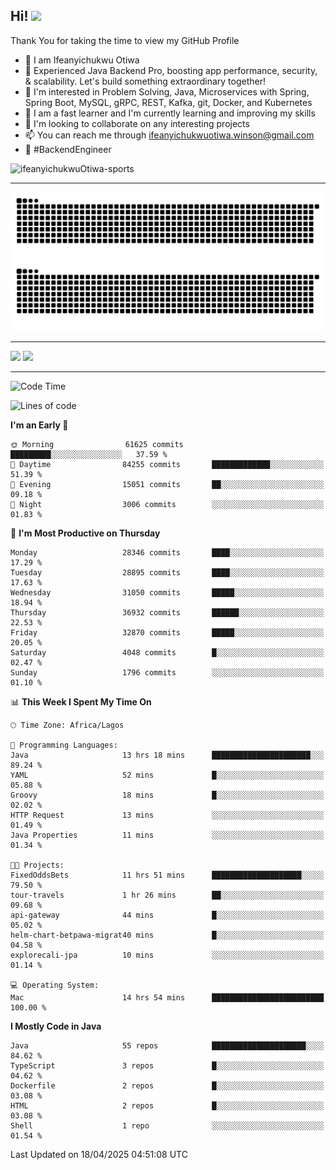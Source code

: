 <!-- BLOG-POST-LIST:START --><!-- BLOG-POST-LIST:END -->

## Hi! <img src="https://media.giphy.com/media/hvRJCLFzcasrR4ia7z/giphy.gif" width="4%"> 

Thank You for taking the time to view my GitHub Profile

- 👋 I am Ifeanyichukwu Otiwa
- 🚀 Experienced Java Backend Pro, boosting app performance, security, & scalability. Let's build something extraordinary together!
- 👀 I'm interested in Problem Solving, Java, Microservices with Spring, Spring Boot, MySQL, gRPC, REST, Kafka, git, Docker, and Kubernetes
- 🌱 I am a fast learner and I'm currently learning and improving my skills
- 💞️ I'm looking to collaborate on any interesting projects
- 📫 You can reach me through ifeanyichukwuotiwa.winson@gmail.com
- 🚀 #BackendEngineer

<p align="left" marginTop="10px"> <img src="https://komarev.com/ghpvc/?username=ifeanyichukwuOtiwa-sports&label=Profile%20views&color=0e75b6&style=for-the-badge" alt="ifeanyichukwuOtiwa-sports" /> </p>

***

<!--🐍📈SNAKEGRAPH / 🌐WEBSITE: https://github.com/Platane/snk -->
![github contribution grid snake animation](https://raw.githubusercontent.com/ifeanyichukwuOtiwa-sports/ifeanyichukwuOtiwa-sports/output/github-contribution-grid-snake-dark.svg#gh-dark-mode-only)![github contribution grid snake animation](https://raw.githubusercontent.com/ifeanyichukwuOtiwa-sports/ifeanyichukwuOtiwa-sports/output/github-contribution-grid-snake.svg#gh-light-mode-only)

***

<p float="left">
  <img float="left" src="https://github-readme-stats.vercel.app/api?username=ifeanyichukwuOtiwa-sports&count_private=true&include_all_commits=true&theme=react&show_icons=true" />
  <img float="right" src="https://github-readme-stats.vercel.app/api/top-langs/?username=ifeanyichukwuOtiwa-sports&layout=compact&show_icons=true&theme=react" /> 
</p>

***



<!--START_SECTION:waka-->
![Code Time](http://img.shields.io/badge/Code%20Time-3%2C627%20hrs%204%20mins-blue)

![Lines of code](https://img.shields.io/badge/From%20Hello%20World%20I%27ve%20Written-46.1%20million%20lines%20of%20code-blue)

**I'm an Early 🐤** 

```text
🌞 Morning                61625 commits       █████████░░░░░░░░░░░░░░░░   37.59 % 
🌆 Daytime                84255 commits       █████████████░░░░░░░░░░░░   51.39 % 
🌃 Evening                15051 commits       ██░░░░░░░░░░░░░░░░░░░░░░░   09.18 % 
🌙 Night                  3006 commits        ░░░░░░░░░░░░░░░░░░░░░░░░░   01.83 % 
```
📅 **I'm Most Productive on Thursday** 

```text
Monday                   28346 commits       ████░░░░░░░░░░░░░░░░░░░░░   17.29 % 
Tuesday                  28895 commits       ████░░░░░░░░░░░░░░░░░░░░░   17.63 % 
Wednesday                31050 commits       █████░░░░░░░░░░░░░░░░░░░░   18.94 % 
Thursday                 36932 commits       ██████░░░░░░░░░░░░░░░░░░░   22.53 % 
Friday                   32870 commits       █████░░░░░░░░░░░░░░░░░░░░   20.05 % 
Saturday                 4048 commits        █░░░░░░░░░░░░░░░░░░░░░░░░   02.47 % 
Sunday                   1796 commits        ░░░░░░░░░░░░░░░░░░░░░░░░░   01.10 % 
```


📊 **This Week I Spent My Time On** 

```text
🕑︎ Time Zone: Africa/Lagos

💬 Programming Languages: 
Java                     13 hrs 18 mins      ██████████████████████░░░   89.24 % 
YAML                     52 mins             █░░░░░░░░░░░░░░░░░░░░░░░░   05.88 % 
Groovy                   18 mins             █░░░░░░░░░░░░░░░░░░░░░░░░   02.02 % 
HTTP Request             13 mins             ░░░░░░░░░░░░░░░░░░░░░░░░░   01.49 % 
Java Properties          11 mins             ░░░░░░░░░░░░░░░░░░░░░░░░░   01.34 % 

🐱‍💻 Projects: 
FixedOddsBets            11 hrs 51 mins      ████████████████████░░░░░   79.50 % 
tour-travels             1 hr 26 mins        ██░░░░░░░░░░░░░░░░░░░░░░░   09.68 % 
api-gateway              44 mins             █░░░░░░░░░░░░░░░░░░░░░░░░   05.02 % 
helm-chart-betpawa-migrat40 mins             █░░░░░░░░░░░░░░░░░░░░░░░░   04.58 % 
explorecali-jpa          10 mins             ░░░░░░░░░░░░░░░░░░░░░░░░░   01.14 % 

💻 Operating System: 
Mac                      14 hrs 54 mins      █████████████████████████   100.00 % 
```

**I Mostly Code in Java** 

```text
Java                     55 repos            █████████████████████░░░░   84.62 % 
TypeScript               3 repos             █░░░░░░░░░░░░░░░░░░░░░░░░   04.62 % 
Dockerfile               2 repos             █░░░░░░░░░░░░░░░░░░░░░░░░   03.08 % 
HTML                     2 repos             █░░░░░░░░░░░░░░░░░░░░░░░░   03.08 % 
Shell                    1 repo              ░░░░░░░░░░░░░░░░░░░░░░░░░   01.54 % 
```




 Last Updated on 18/04/2025 04:51:08 UTC
<!--END_SECTION:waka-->

<!--
<p align="center">
![trophy](https://github-profile-trophy.vercel.app/?username=ifeanyichukwuOtiwa-sports&theme=onedark) (https://github.com/ryo-ma/github-profile-trophy)
</p>
-->

<!---
ifeanyi-otiwa/ifeanyi-otiwa is a ✨ special ✨ repository because its `README.md` (this file) appears on your GitHub profile.
You can click the Preview link to take a look at your changes.
--->
